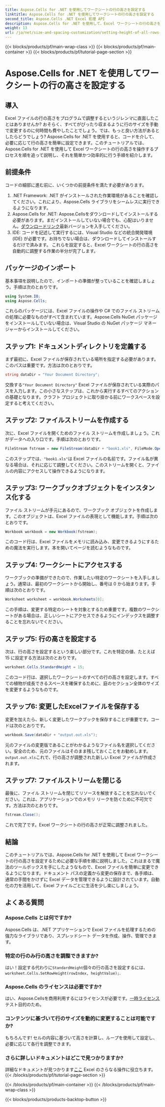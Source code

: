 ```yaml
---
title: Aspose.Cells for .NET を使用してワークシートの行の高さを設定する
linktitle: Aspose.Cells for .NET を使用してワークシートの行の高さを設定する
second_title: Aspose.Cells .NET Excel 処理 API
description: Aspose.Cells for .NET を使用して、Excel ワークシートの行の高さを簡単に設定できます。ステップバイステップの手順については、当社の包括的なガイドに従ってください。
weight: 13
url: /ja/net/size-and-spacing-customization/setting-height-of-all-rows-in-worksheet/
---
```


{{< blocks/products/pf/main-wrap-class >}}
{{< blocks/products/pf/main-container >}}
{{< blocks/products/pf/tutorial-page-section >}}

# Aspose.Cells for .NET を使用してワークシートの行の高さを設定する

## 導入
Excel ファイルの行の高さをプログラムで調整するというジレンマに直面したことはありませんか? おそらく、すべてがぴったり収まるように行のサイズを手動で変更するのに何時間も費やしたことでしょう。では、もっと良い方法があるとしたらどうでしょう? Aspose.Cells for .NET を使用すると、コードを介して、必要に応じて行の高さを簡単に設定できます。このチュートリアルでは、Aspose.Cells for .NET を使用して Excel ワークシートの行の高さを操作するプロセスを順を追って説明し、それを簡単かつ効率的に行う手順を紹介します。
## 前提条件
コードの細部に進む前に、いくつかの前提条件を満たす必要があります。
1. .NET Framework: .NET がインストールされた作業環境があることを確認してください。これにより、Aspose.Cells ライブラリをシームレスに実行できるようになります。
2.  Aspose.Cells for .NET: Aspose.Cellsをダウンロードしてインストールする必要があります。まだインストールしていない場合でも、心配はいりません。[ダウンロードリンク](https://releases.aspose.com/cells/net/)最新バージョンを入手してください。
3. IDE: コードを記述して実行するには、Visual Studio などの統合開発環境 (IDE) が必要です。お持ちでない場合は、ダウンロードしてインストールするだけで済みます。
これらを設定すると、Excel ワークシートの行の高さを自動的に調整する作業の半分が完了します。
## パッケージのインポート
基本事項を説明したので、インポートの準備が整っていることを確認しましょう。手順は次のとおりです。
```csharp
using System.IO;
using Aspose.Cells;
```
これらのパッケージには、Excel ファイルの操作や C# でのファイル ストリームの処理に必要なものがすべて含まれています。Aspose.Cells NuGet パッケージをインストールしていない場合は、Visual Studio の NuGet パッケージ マネージャーからインストールしてください。
## ステップ1: ドキュメントディレクトリを定義する
まず最初に、Excel ファイルが保存されている場所を指定する必要があります。このパスは重要です。方法は次のとおりです。
```csharp
string dataDir = "Your Document Directory";
```
交換する`"Your Document Directory"` Excel ファイルが保存されている実際のパスを入力します。この小さなステップは、これから実行するすべてのアクションの基礎となります。クラフト プロジェクトに取り掛かる前にワークスペースを設定すると考えてください。
## ステップ2: ファイルストリームを作成する
次に、Excel ファイルを開くためのファイル ストリームを作成しましょう。これがデータへの入り口です。手順は次のとおりです。
```csharp
FileStream fstream = new FileStream(dataDir + "book1.xls", FileMode.Open);
```
このステップでは、`"book1.xls"`は Excel ファイルの名前です。ファイル名が異なる場合は、それに応じて調整してください。このストリームを開くと、ファイルの内容にアクセスして操作できるようになります。
## ステップ3: ワークブックオブジェクトをインスタンス化する
ファイル ストリームが手元にあるので、ワークブック オブジェクトを作成します。このオブジェクトは、Excel ファイルの表現として機能します。手順は次のとおりです。
```csharp
Workbook workbook = new Workbook(fstream);
```
このコード行は、Excel ファイルをメモリに読み込み、変更できるようにするための魔法を実行します。本を開いてページを読むようなものです。
## ステップ4: ワークシートにアクセスする
ワークブックの準備ができたので、作業したい特定のワークシートを入手しましょう。通常は、最初のワークシートから開始し、番号は 0 から始まります。手順は次のとおりです。
```csharp
Worksheet worksheet = workbook.Worksheets[0];
```
この手順は、変更する特定のシートを対象とするため重要です。複数のワークシートがある場合は、正しいシートにアクセスできるようにインデックスを調整することを忘れないでください。
## ステップ5: 行の高さを設定する
次は、行の高さを設定するという楽しい部分です。これを特定の値、たとえば 15 に設定する方法は次のとおりです。
```csharp
worksheet.Cells.StandardHeight = 15;
```
このコード行は、選択したワークシートのすべての行の高さを設定します。すべての植物が成長できるスペースを確保するために、庭のセクション全体のサイズを変更するようなものです。
## ステップ6: 変更したExcelファイルを保存する
変更を加えたら、新しく変更したワークブックを保存することが重要です。コードは次のとおりです。
```csharp
workbook.Save(dataDir + "output.out.xls");
```
元のファイルの変更版であることがわかるようなファイル名を選択してください。安全のため、元のファイルはそのまま残しておくことをお勧めします。`output.out.xls`これで、行の高さが調整された新しい Excel ファイルが作成されます。
## ステップ7: ファイルストリームを閉じる
最後に、ファイル ストリームを閉じてリソースを解放することを忘れないでください。これは、アプリケーションでのメモリ リークを防ぐために不可欠です。方法は次のとおりです。
```csharp
fstream.Close();
```
これで完了です。Excel ワークシートの行の高さが正常に調整されました。
## 結論
このチュートリアルでは、Aspose.Cells for .NET を使用して Excel ワークシートの行の高さを設定するために必要な手順を順に説明しました。これはまるで魔法のツールボックスを手にしたようなもので、Excel ファイルを簡単に変更できるようになります。ドキュメント パスの定義から変更の保存まで、各手順は、通常の手間をかけずに Excel データを管理できるように設計されています。自動化の力を活用して、Excel ファイルごとに生活を少し楽にしましょう。
## よくある質問
### Aspose.Cells とは何ですか?
Aspose.Cells は、.NET アプリケーションで Excel ファイルを処理するための強力なライブラリであり、スプレッドシート データを作成、操作、管理できます。
### 特定の行のみ行の高さを調整できますか?
はい！設定する代わりに`StandardHeight`個々の行の高さを設定するには、`worksheet.Cells.SetRowHeight(rowIndex, heightValue);`.
### Aspose.Cells のライセンスは必要ですか?
はい、Aspose.Cellsを商用利用するにはライセンスが必要です。[一時ライセンス](https://purchase.aspose.com/temporary-license/)テスト目的のため。
### コンテンツに基づいて行のサイズを動的に変更することは可能ですか?
もちろんです! セルの内容に基づいて高さを計算し、ループを使用して設定し、必要に応じて各行を調整できます。
### さらに詳しいドキュメントはどこで見つかりますか?
詳細なドキュメントが見つかります[ここ](https://reference.aspose.com/cells/net/) Excel のさらなる操作に役立ちます。
{{< /blocks/products/pf/tutorial-page-section >}}

{{< /blocks/products/pf/main-container >}}
{{< /blocks/products/pf/main-wrap-class >}}

{{< blocks/products/products-backtop-button >}}
